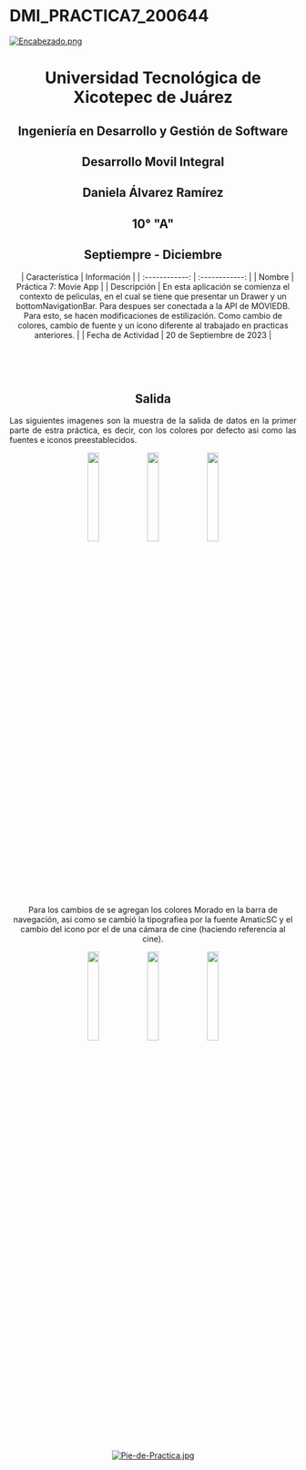 # DMI_PRACTICA7_200644

[![Encabezado.png](https://i.postimg.cc/PJKtvHNC/Encabezado.png)](https://postimg.cc/K3kXCdPb)

<div align="center">
  
# Universidad Tecnológica de Xicotepec de Juárez

## Ingeniería en Desarrollo y Gestión de Software

## Desarrollo Movil Integral

## Daniela Álvarez Ramírez
 
## 10° "A"

## Septiempre - Diciembre


&nbsp;
&nbsp;
|  Característica |  Información |
| :------------: | :------------: |
| Nombre  |  Práctica 7: Movie App |
| Descripción  |  En esta aplicación se comienza el contexto de peliculas, en el cual se tiene que presentar un Drawer y un bottomNavigationBar. Para despues ser conectada a la API de MOVIEDB. Para esto, se hacen modificaciones de estilización. Como cambio de colores, cambio de fuente y un icono diferente al trabajado en practicas anteriores. |
|  Fecha de Actividad  |  20 de Septiembre de 2023  |

&nbsp;
&nbsp;

&nbsp;
&nbsp;

## Salida
<p align="justify">
  Las siguientes imagenes son la muestra de la salida de datos en la primer parte de estra práctica, es decir, con los colores por defecto asi como las fuentes e iconos preestablecidos.

</p>

<p align="center">
  <img src="https://github.com/Daniela06112002/DMI_PRACTICA7_200644/blob/main/screenshots/iconoInicial.jpg" width="20%"/>
  <img src="https://github.com/Daniela06112002/DMI_PRACTICA7_200644/blob/main/screenshots/principalInicial.jpg" width="20%"/>
  <img src="https://github.com/Daniela06112002/DMI_PRACTICA7_200644/blob/main/screenshots/drawerInicial.jpg" width="20%"/>
</p>
<p>
  Para los cambios de se agregan los colores Morado en la barra de navegación, asi como se cambió la tipografiea por la fuente AmaticSC y el cambio del icono por el de una cámara de cine (haciendo referencia al cine).
</p>

<p>
<img src="https://github.com/Daniela06112002/DMI_PRACTICA7_200644/blob/main/screenshots/iconoFinal.jpg" width="20%"/>
<img src="https://github.com/Daniela06112002/DMI_PRACTICA7_200644/blob/main/screenshots/principalFinal.jpg" width="20%"/>
<img src="https://github.com/Daniela06112002/DMI_PRACTICA7_200644/blob/main/screenshots/drawerInicial.jpg" width="20%"/>
</p>


<br>
<br>
<br>
<br>

[![Pie-de-Practica.jpg](https://i.postimg.cc/MKKZ2nrV/Pie-de-Practica.jpg)](https://postimg.cc/WtCc01V1)
